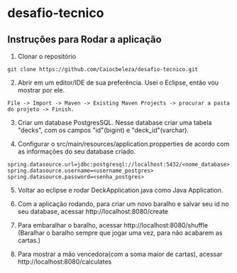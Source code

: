 # desafio-tecnico

## Instruções para Rodar a aplicação 
1. Clonar o repositório
```
git clone https://github.com/Caiocbeleza/desafio-tecnico.git
```

2. Abrir em um editor/IDE de sua preferência. Usei o Eclipse, então vou mostrar por ele.
```
File -> Import -> Maven -> Existing Maven Projects -> procurar a pasta do projeto -> Finish.

```

3. Criar um database PostgresSQL. Nesse database criar uma tabela "decks", com os campos "id"(bigint) e "deck_id"(varchar).

4. Configurar o src/main/resources/application.propperties de acordo com as informações do seu database criado.
```
spring.datasource.url=jdbc:postgresql://localhost:5432/<nome_database>
spring.datasource.username=<username_postgres>
spring.datasource.password=<senha_postgres>
```


5. Voltar ao eclipse e rodar DeckApplication.java como Java Application.

6. Com a aplicação rodando, para criar um novo baralho e salvar seu id no seu database, acessar  http://localhost:8080/create

7. Para embaralhar o baralho, acessar http://localhost:8080/shuffle (Baralhar o baralho sempre que jogar uma vez, para não acabarem as cartas.)

8. Para mostrar a mão vencedora(com a soma maior de cartas), acessar http://localhost:8080/calculates
